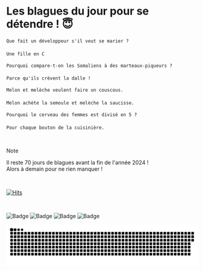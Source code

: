 
<h1>Les blagues du jour pour se détendre ! 😇</h1>

```diff
Que fait un développeur s'il veut se marier ?

Une fille en C
```

```diff
Pourquoi compare-t-on les Somaliens à des marteaux-piqueurs ?

Parce qu'ils crèvent la dalle !
```

```diff
Melon et melèche veulent faire un couscous.

Melon achète la semoule et melèche la saucisse.
```

```diff
Pourquoi le cerveau des femmes est divisé en 5 ?

Pour chaque bouton de la cuisinière.
```

<br/>

> [!NOTE]
> Il reste 70 jours de blagues avant la fin de l'année 2024 ! <br/>
> Alors à demain pour ne rien manquer !

<br/>


[![Hits](https://hits.seeyoufarm.com/api/count/incr/badge.svg?url=https%3A%2F%2Fgithub.com%2FClems02%2Fhit-counter&count_bg=%23003E80&title_bg=%235C9FE1&icon=powershell.svg&icon_color=%23FFFFFF&title=Visite&edge_flat=false)](https://hits.seeyoufarm.com)


<br/>


![Badge](https://img.shields.io/badge/Last%20updated%20on-white?style=for-the-badge&logo=clockify)   ![Badge](https://img.shields.io/badge/23/10-white?style=for-the-badge) ![Badge](https://img.shields.io/badge/at-white?style=for-the-badge) ![Badge](https://img.shields.io/badge/03:01-white?style=for-the-badge)


<p align="center">
 <img width="1000" src="assets/github-snake.svg" alt="snake"/>
</p>
